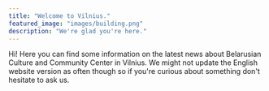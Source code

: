 ```yaml
---
title: "Welcome to Vilnius."
featured_image: "images/building.png"
description: "We're glad you're here."
---
```

Hi! Here you can find some information on the latest news about Belarusian Culture and Community Center in Vilnius. We might not update the English website version as often though so if you're curious about something don't hesitate to ask us.
